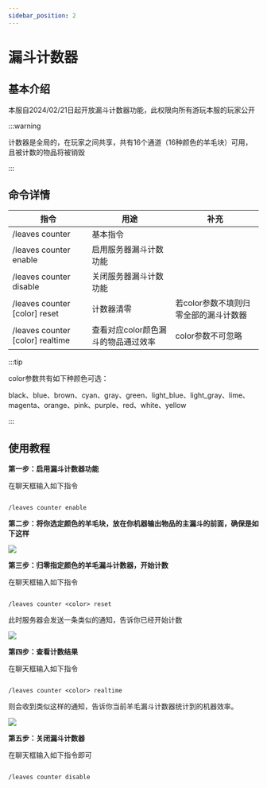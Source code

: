 ```yaml
---
sidebar_position: 2
---
```


# 漏斗计数器

## 基本介绍

本服自2024/02/21日起开放漏斗计数器功能，此权限向所有游玩本服的玩家公开

:::warning

计数器是全局的，在玩家之间共享，共有16个通道（16种颜色的羊毛块）可用，且被计数的物品将被销毁

:::

## 命令详情

| 指令                             | 用途                                | 补充                                  |
| -------------------------------- | ----------------------------------- | ------------------------------------- |
| /leaves counter                  | 基本指令                            |                                       |
| /leaves counter enable           | 启用服务器漏斗计数功能              |                                       |
| /leaves counter disable          | 关闭服务器漏斗计数功能              |                                       |
| /leaves counter [color] reset    | 计数器清零                          | 若color参数不填则归零全部的漏斗计数器 |
| /leaves counter [color] realtime | 查看对应color颜色漏斗的物品通过效率 | color参数不可忽略                     |

:::tip

color参数共有如下种颜色可选：

black、blue、brown、cyan、gray、green、light_blue、light_gray、lime、magenta、orange、pink、purple、red、white、yellow

:::

## 使用教程

**第一步：启用漏斗计数器功能** 

在聊天框输入如下指令

```code

/leaves counter enable

```

**第二步：将你选定颜色的羊毛块，放在你机器输出物品的主漏斗的前面，确保是如下这样** 

![](https://picst.sunbangyan.cn/2024/02/21/a2c902629d6f0f1f08138189549e947b.jpeg)

**第三步：归零指定颜色的羊毛漏斗计数器，开始计数** 

在聊天框输入如下指令

```code

/leaves counter <color> reset

```

此时服务器会发送一条类似的通知，告诉你已经开始计数

![](https://picss.sunbangyan.cn/2024/02/21/b14fd962728ab4288d5d285d60e84ded.jpeg) 

**第四步：查看计数结果** 

在聊天框输入如下指令

```code

/leaves counter <color> realtime

```

则会收到类似这样的通知，告诉你当前羊毛漏斗计数器统计到的机器效率。

![](https://picss.sunbangyan.cn/2024/02/21/1007f6164ccb7a774cc0e8392106c043.jpeg) 

**第五步：关闭漏斗计数器** 

在聊天框输入如下指令即可

```code

/leaves counter disable

```

